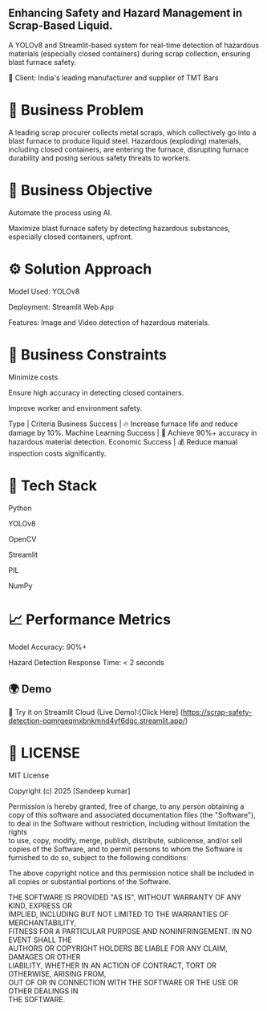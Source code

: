 ## Enhancing Safety and Hazard Management in Scrap-Based Liquid.
A YOLOv8 and Streamlit-based system for real-time detection of hazardous materials (especially closed containers) during scrap collection, ensuring blast furnace safety.

🚀 Client: India's leading manufacturer and supplier of TMT Bars


# 📌 Business Problem
A leading scrap procurer collects metal scraps, which collectively go into a blast furnace to produce liquid steel.
Hazardous (exploding) materials, including closed containers, are entering the furnace, disrupting furnace durability and posing serious safety threats to workers.


# 🎯 Business Objective
Automate the process using AI.

Maximize blast furnace safety by detecting hazardous substances, especially closed containers, upfront.


# ⚙️ Solution Approach
Model Used: YOLOv8

Deployment: Streamlit Web App

Features: Image and Video detection of hazardous materials.


# 🚧 Business Constraints
Minimize costs.

Ensure high accuracy in detecting closed containers.

Improve worker and environment safety.


Type | Criteria
Business Success | 🔥 Increase furnace life and reduce damage by 10%.
Machine Learning Success | 🎯 Achieve 90%+ accuracy in hazardous material detection.
Economic Success | 💰 Reduce manual inspection costs significantly.


# 🧰 Tech Stack
Python

YOLOv8

OpenCV

Streamlit

PIL

NumPy


# 📈 Performance Metrics
Model Accuracy: 90%+

Hazard Detection Response Time: < 2 seconds

## 🌍 Demo

🧪 Try it on Streamlit Cloud (Live Demo):[Click Here] (https://scrap-safety-detection-pqmrgeqmxbnkmnd4yf6dgc.streamlit.app/)



# 📄 LICENSE
MIT License

Copyright (c) 2025 [Sandeep kumar]

Permission is hereby granted, free of charge, to any person obtaining a copy
of this software and associated documentation files (the "Software"), to deal
in the Software without restriction, including without limitation the rights  
to use, copy, modify, merge, publish, distribute, sublicense, and/or sell  
copies of the Software, and to permit persons to whom the Software is  
furnished to do so, subject to the following conditions:

The above copyright notice and this permission notice shall be included in  
all copies or substantial portions of the Software.

THE SOFTWARE IS PROVIDED "AS IS", WITHOUT WARRANTY OF ANY KIND, EXPRESS OR  
IMPLIED, INCLUDING BUT NOT LIMITED TO THE WARRANTIES OF MERCHANTABILITY,  
FITNESS FOR A PARTICULAR PURPOSE AND NONINFRINGEMENT. IN NO EVENT SHALL THE  
AUTHORS OR COPYRIGHT HOLDERS BE LIABLE FOR ANY CLAIM, DAMAGES OR OTHER  
LIABILITY, WHETHER IN AN ACTION OF CONTRACT, TORT OR OTHERWISE, ARISING FROM,  
OUT OF OR IN CONNECTION WITH THE SOFTWARE OR THE USE OR OTHER DEALINGS IN  
THE SOFTWARE.


